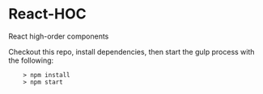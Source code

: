 # React-HOC
React high-order components

Checkout this repo, install dependencies, then start the gulp process with the following:
```
	> npm install
	> npm start
```
